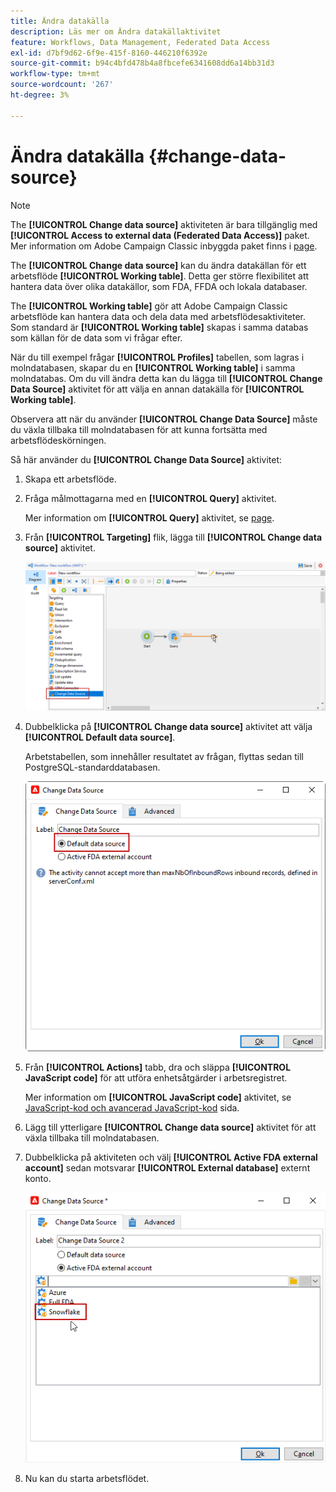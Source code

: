 ```yaml
---
title: Ändra datakälla
description: Läs mer om Ändra datakällaktivitet
feature: Workflows, Data Management, Federated Data Access
exl-id: d7bf9d62-6f9e-415f-8160-446210f6392e
source-git-commit: b94c4bfd478b4a8fbcefe6341608dd6a14bb31d3
workflow-type: tm+mt
source-wordcount: '267'
ht-degree: 3%

---
```


# Ändra datakälla {#change-data-source}

>[!NOTE]
>
> The **[!UICONTROL Change data source]** aktiviteten är bara tillgänglig med **[!UICONTROL Access to external data (Federated Data Access)]** paket. Mer information om Adobe Campaign Classic inbyggda paket finns i [page](../../installation/using/installing-campaign-standard-packages.md).

The **[!UICONTROL Change data source]** kan du ändra datakällan för ett arbetsflöde **[!UICONTROL Working table]**. Detta ger större flexibilitet att hantera data över olika datakällor, som FDA, FFDA och lokala databaser.

The **[!UICONTROL Working table]** gör att Adobe Campaign Classic arbetsflöde kan hantera data och dela data med arbetsflödesaktiviteter.
Som standard är **[!UICONTROL Working table]** skapas i samma databas som källan för de data som vi frågar efter.

När du till exempel frågar **[!UICONTROL Profiles]** tabellen, som lagras i molndatabasen, skapar du en **[!UICONTROL Working table]** i samma molndatabas.
Om du vill ändra detta kan du lägga till **[!UICONTROL Change Data Source]** aktivitet för att välja en annan datakälla för **[!UICONTROL Working table]**.

Observera att när du använder **[!UICONTROL Change Data Source]** måste du växla tillbaka till molndatabasen för att kunna fortsätta med arbetsflödeskörningen.

Så här använder du **[!UICONTROL Change Data Source]** aktivitet:

1. Skapa ett arbetsflöde.

1. Fråga målmottagarna med en **[!UICONTROL Query]** aktivitet.

   Mer information om **[!UICONTROL Query]** aktivitet, se [page](../../workflow/using/query.md#creating-a-query).

1. Från **[!UICONTROL Targeting]** flik, lägga till **[!UICONTROL Change data source]** aktivitet.

   ![](assets/change-data-source.png)

1. Dubbelklicka på **[!UICONTROL Change data source]** aktivitet att välja **[!UICONTROL Default data source]**.

   Arbetstabellen, som innehåller resultatet av frågan, flyttas sedan till PostgreSQL-standarddatabasen.

   ![](assets/change-data-source_2.png)

1. Från **[!UICONTROL Actions]** tabb, dra och släppa **[!UICONTROL JavaScript code]** för att utföra enhetsåtgärder i arbetsregistret.

   Mer information om **[!UICONTROL JavaScript code]** aktivitet, se [JavaScript-kod och avancerad JavaScript-kod](../../workflow/using/sql-code-and-javascript-code.md#javascript-code) sida.

1. Lägg till ytterligare **[!UICONTROL Change data source]** aktivitet för att växla tillbaka till molndatabasen.

1. Dubbelklicka på aktiviteten och välj **[!UICONTROL Active FDA external account]** sedan motsvarar **[!UICONTROL External database]** externt konto.

   ![](assets/change-data-source_3.png)

1. Nu kan du starta arbetsflödet.
